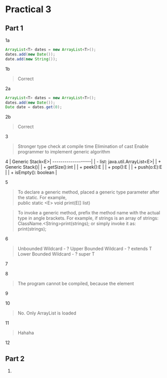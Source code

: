 # Practical 3

## Part 1

1a

```java
ArrayList<T> dates = new ArrayList<T>();
dates.add(new Date());
date.add(new String());
```

1b
> Correct

2a

```java
ArrayList<T> dates = new ArrayList<T>();
dates.add(new Date());
Date date = dates.get(0);
```

2b
> Correct

3
> Stronger type check at compile time
> Elimination of cast
> Enable programmer to implement generic algorithm

4
| Generic Stack\<E>|
-------------------|
| - list: java.util.ArrayList\<E>|
| + Generic Stack()|
| + getSize():int   |
| + peek():E  |
| + pop():E |
| + push(o:E):E |
| + isEmpty(): boolean |

5
> To declare a generic method, placed a generic type parameter after the static. For example,</br> public static \<E> void print(E[] list)

> To invoke a generic method, prefix the method name with the actual type in angle brackets. For example, if strings is an array of strings: </br>ClassName.\<String>print(strings);
or simply invoke it as: print(strings);

6
> Unbounded Wildcard - ?
> Upper Bounded Wildcard - ? extends T
> Lower Bounded Wildcard - ? super T

7

8
> The program cannot be compiled, because the element 

9
>

10
> No. Only ArrayList is loaded

11
> Hahaha

12

## Part 2

1. 